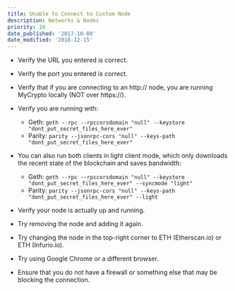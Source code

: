 ```yaml
---
title: Unable to Connect to Custom Node
description: Networks & Nodes
priority: 10
date_published: '2017-10-08'
date_modified: '2018-12-15'
---
```


* Verify the URL you entered is correct.

* Verify the port you entered is correct.

* Verify that if you are connecting to an http:// node, you are running MyCrypto locally (NOT over https://).

* Verify you are running with:
  * Geth: `geth --rpc --rpccorsdomain "null" --keystore "dont_put_secret_files_here_ever"`
  * Parity: `parity --jsonrpc-cors "null" --keys-path "dont_put_secret_files_here_ever"`

* You can also run both clients in light client mode, which only downloads the recent state of the blockchain and saves bandwidth:
  * Geth: `geth --rpc --rpccorsdomain "null" --keystore "dont_put_secret_files_here_ever" --syncmode "light"`
  * Parity: `parity --jsonrpc-cors "null" --keys-path "dont_put_secret_files_here_ever" --light`

* Verify your node is actually up and running.

* Try removing the node and adding it again.

* Try changing the node in the top-right corner to ETH (Etherscan.io) or ETH (Infurio.io).

* Try using Google Chrome or a different browser.

* Ensure that you do not have a firewall or something else that may be blocking the connection.
